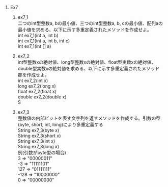 1. Ex7

	1. ex7_1<br />
二つのint型整数a, bの最小値、三つのint型整数a, b, cの最小値、配列aの最小値を求める、以下に示す多重定義されたメソッドを作成せよ。<br />
int ex7_1(int a, int b)<br />
int ex7_1(int a, int b, int c)<br />
int ex7_1(int [] a)<br />

	1. ex7_2<br />
int型整数xの絶対値、long型整数xの絶対値、float型実数xの絶対値、double型実数xの絶対値を求める、以下に示す多重定義されたメソッド郡を作成せよ。<br />
int ex7_2(int x)<br />
long ex7_2(long x)<br />
float ex7_2(float x)<br />
double ex7_2(double x)<br />
S
	1. ex7_3<br />
整数値の内部ビットを表す文字列を返すメソッドを作成する。引数の型(byte, short, int, long)により多重定義する<br />
String ex7_3(byte x)<br />
String ex7_3(short x)<br />
String ex7_3(int x)<br />
String ex7_3(long x)<br />
例(引数がbyte型の場合)<br />
3 => "00000011"<br />
-3 => "11111101"<br />
127 => "01111111"<br />
-128 => "10000000"<br />
0 => "00000000" <br />

